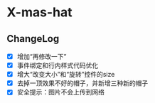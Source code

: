 # X-mas-hat

## ChangeLog

- [x] 增加“再修改一下”
- [x] 事件绑定和行内样式代码优化
- [x] 增大“改变大小”和“旋转”控件的size
- [x] 去掉一顶效果不好的帽子，并新增三种新的帽子
- [x] 安全提示：图片不会上传到网络